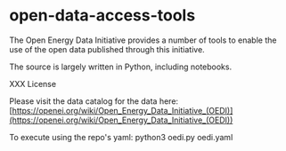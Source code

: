 # open-data-access-tools
The Open Energy Data Initiative provides a number of tools to enable the use of the open data published through this initiative. 

The source is largely written in Python, including notebooks.  

XXX License

Please visit the data catalog for the data here:  [https://openei.org/wiki/Open_Energy_Data_Initiative_(OEDI)](https://openei.org/wiki/Open_Energy_Data_Initiative_(OEDI))

To execute using the repo's yaml:
python3 oedi.py oedi.yaml


